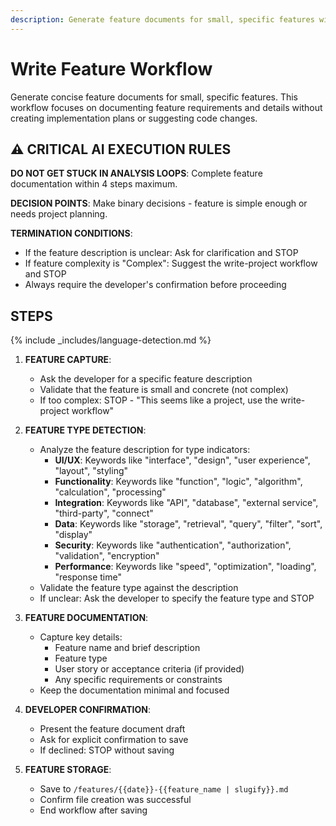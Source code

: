 ```yaml
---
description: Generate feature documents for small, specific features without implementation planning
---
```


# Write Feature Workflow

Generate concise feature documents for small, specific features. This workflow focuses on documenting feature requirements and details without creating implementation plans or suggesting code changes.

## ⚠️ CRITICAL AI EXECUTION RULES

**DO NOT GET STUCK IN ANALYSIS LOOPS**: Complete feature documentation within 4 steps maximum.

**DECISION POINTS**: Make binary decisions - feature is simple enough or needs project planning.

**TERMINATION CONDITIONS**:

- If the feature description is unclear: Ask for clarification and STOP
- If feature complexity is "Complex": Suggest the write-project workflow and STOP
- Always require the developer's confirmation before proceeding

## STEPS

{% include _includes/language-detection.md %}

1. **FEATURE CAPTURE**:
   - Ask the developer for a specific feature description
   - Validate that the feature is small and concrete (not complex)
   - If too complex: STOP - "This seems like a project, use the write-project workflow"

2. **FEATURE TYPE DETECTION**:
   - Analyze the feature description for type indicators:
     - **UI/UX**: Keywords like "interface", "design", "user experience", "layout", "styling"
     - **Functionality**: Keywords like "function", "logic", "algorithm", "calculation", "processing"
     - **Integration**: Keywords like "API", "database", "external service", "third-party", "connect"
     - **Data**: Keywords like "storage", "retrieval", "query", "filter", "sort", "display"
     - **Security**: Keywords like "authentication", "authorization", "validation", "encryption"
     - **Performance**: Keywords like "speed", "optimization", "loading", "response time"
   - Validate the feature type against the description
   - If unclear: Ask the developer to specify the feature type and STOP

3. **FEATURE DOCUMENTATION**:
   - Capture key details:
     - Feature name and brief description
     - Feature type
     - User story or acceptance criteria (if provided)
     - Any specific requirements or constraints
   - Keep the documentation minimal and focused

4. **DEVELOPER CONFIRMATION**:
   - Present the feature document draft
   - Ask for explicit confirmation to save
   - If declined: STOP without saving

5. **FEATURE STORAGE**:
   - Save to `/features/{{date}}-{{feature_name | slugify}}.md`
   - Confirm file creation was successful
   - End workflow after saving
